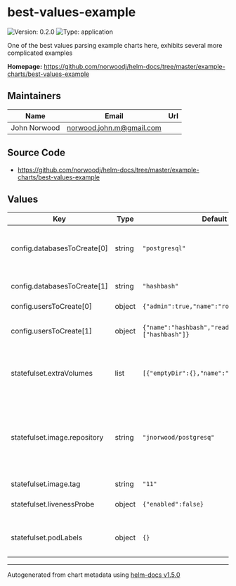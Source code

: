 # best-values-example

![Version: 0.2.0](https://img.shields.io/badge/Version-0.2.0-informational?style=flat-square) ![Type: application](https://img.shields.io/badge/Type-application-informational?style=flat-square)

One of the best values parsing example charts here, exhibits several more complicated examples

**Homepage:** <https://github.com/norwoodj/helm-docs/tree/master/example-charts/best-values-example>

## Maintainers

| Name | Email | Url |
| ---- | ------ | --- |
| John Norwood | norwood.john.m@gmail.com |  |

## Source Code

* <https://github.com/norwoodj/helm-docs/tree/master/example-charts/best-values-example>

## Values

| Key | Type | Default | Description |
|-----|------|---------|-------------|
| config.databasesToCreate[0] | string | `"postgresql"` | default database for storage of database metadata |
| config.databasesToCreate[1] | string | `"hashbash"` | database for the [hashbash](https://github.com/norwoodj/hashbash) project |
| config.usersToCreate[0] | object | `{"admin":true,"name":"root"}` | admin user |
| config.usersToCreate[1] | object | `{"name":"hashbash","readwriteDatabases":["hashbash"]}` | user with access to the database with the same name |
| statefulset.extraVolumes | list | `[{"emptyDir":{},"name":"data"}]` | Additional volumes to be mounted into the database container |
| statefulset.image.repository | string | `"jnorwood/postgresq"` | Image to use for deploying, must support an entrypoint which creates users/databases from appropriate config files |
| statefulset.image.tag | string | `"11"` |  |
| statefulset.livenessProbe | object | `{"enabled":false}` | Configure the healthcheck for the database |
| statefulset.podLabels | object | `{}` | The labels to be applied to instances of the database |

----------------------------------------------
Autogenerated from chart metadata using [helm-docs v1.5.0](https://github.com/norwoodj/helm-docs/releases/v1.5.0)
